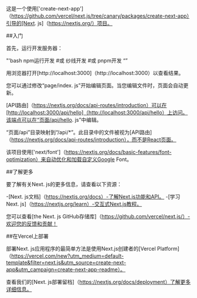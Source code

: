 这是一个使用['create-next-app']（https://github.com/vercel/next.js/tree/canary/packages/create-next-app）引导的[Next. js]（https://nextjs.org/）项目。


##入门


首先，运行开发服务器：


"'bash
npm运行开发
#或
纱线开发
#或
pnpm开发
“”


用浏览器打开[http://localhost:3000]（http://localhost:3000）以查看结果。


您可以通过修改“page/index. js”开始编辑页面。当您编辑文件时，页面会自动更新。


[API路由]（https://nextjs.org/docs/api-routes/introduction）可以在[http://localhost:3000/api/hello]（http://localhost:3000/api/hello）上访问。该端点可以在“页面/api/hello. js”中编辑。


“页面/api”目录映射到“/api/*”。此目录中的文件被视为[API路由]（https://nextjs.org/docs/api-routes/introduction），而不是React页面。


该项目使用['next/font']（https://nextjs.org/docs/basic-features/font-optimization）来自动优化和加载自定义Google Font。


##了解更多


要了解有关Next. js的更多信息，请查看以下资源：


-[Next. js文档]（https://nextjs.org/docs）-了解Next.js功能和API。
-[学习Next. js]（https://nextjs.org/learn）-交互式Next.js教程。


您可以查看[the Next. js GitHub存储库]（https://github.com/vercel/next.js/）-欢迎您的反馈和贡献！


##在Vercel上部署


部署Next. js应用程序的最简单方法是使用Next.js创建者的[Vercel Platform]（https://vercel.com/new?utm_medium=default-template&filter=next.js&utm_source=create-next-app&utm_campaign=create-next-app-readme）。


查看我们的[Next. js部署留档]（https://nextjs.org/docs/deployment）了解更多详细信息。

